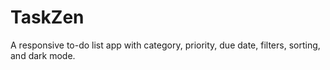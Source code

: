 # TaskZen
A responsive to-do list app with category, priority, due date, filters, sorting, and dark mode.
